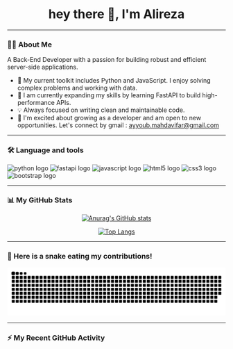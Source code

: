 

<h1 align="center">hey there 👋, I'm Alireza</h1>

---

### 👩‍💻 About Me

A Back-End Developer with a passion for building robust and efficient server-side applications.

- 🔧 My current toolkit includes Python and JavaScript. I enjoy solving complex problems and working with data.
- 🌱 I am currently expanding my skills by learning FastAPI to build high-performance APIs.
- 💡 Always focused on writing clean and maintainable code.
- 💬 I'm excited about growing as a developer and am open to new opportunities. Let's connect by gmail : [ayyoub.mahdavifar@gmail.com](mailto:ayyoub.mahdavifar@gmail.com)

---

### 🛠 Language and tools

<div align="left">
  <img src="https://cdn.jsdelivr.net/gh/devicons/devicon/icons/python/python-original.svg" height="40" alt="python logo"  />
  <img src="https://cdn.jsdelivr.net/gh/devicons/devicon/icons/fastapi/fastapi-plain.svg" height="40" alt="fastapi logo"  />
  <img src="https://cdn.jsdelivr.net/gh/devicons/devicon/icons/javascript/javascript-plain.svg" height="40" alt="javascript logo"  />
  <img src="https://cdn.jsdelivr.net/gh/devicons/devicon/icons/html5/html5-original.svg" height="40" alt="html5 logo"  />
  <img src="https://cdn.jsdelivr.net/gh/devicons/devicon/icons/css3/css3-original.svg" height="40" alt="css3 logo"  />
  <img src="https://cdn.jsdelivr.net/gh/devicons/devicon/icons/bootstrap/bootstrap-original.svg" height="40" alt="bootstrap logo"  />
</div>

---

### 📊 My GitHub Stats

<div align="center">

[![Anurag's GitHub stats](https://github-readme-stats.vercel.app/api?username=MrRich666&show_icons=true&theme=dracula)](https://github.com/anuraghazra/github-readme-stats)

[![Top Langs](https://github-readme-stats.vercel.app/api/top-langs/?username=MrRich666&layout=compact&theme=dracula)](https://github.com/anuraghazra/github-readme-stats)

</div>

---

### 🐍 Here is a snake eating my contributions!

<div align="center">
  <img src="https://raw.githubusercontent.com/platane/platane/output/github-contribution-grid-snake.svg" alt="snake animation" />
</div>

---

### ⚡ My Recent GitHub Activity
<!-- BLOG-POST-LIST:START -->

<!-- BLOG-POST-LIST:END -->
